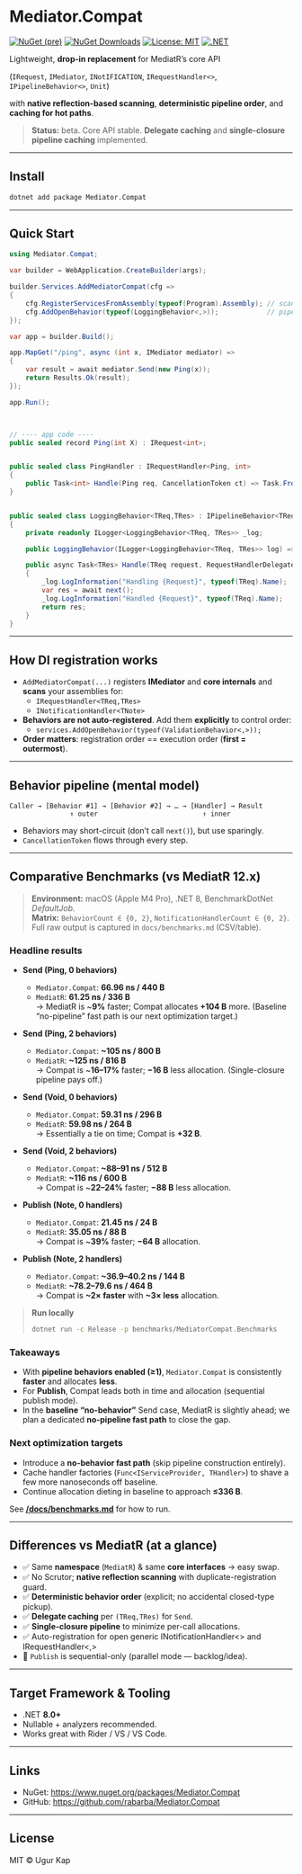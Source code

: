 # Mediator.Compat

[![NuGet (pre)](https://img.shields.io/nuget/vpre/Mediator.Compat.svg?logo=nuget)](https://www.nuget.org/packages/Mediator.Compat)
[![NuGet Downloads](https://img.shields.io/nuget/dt/Mediator.Compat.svg?logo=nuget)](https://www.nuget.org/packages/Mediator.Compat)
[![License: MIT](https://img.shields.io/badge/License-MIT-blue.svg)](LICENSE)
[![.NET](https://img.shields.io/badge/.NET-8.0%2B-512BD4?logo=.net)](#target-framework--tooling)

Lightweight, **drop-in replacement** for MediatR’s core API  

(`IRequest`, `IMediator`, `INotIFICATION`, `IRequestHandler<>`, `IPipelineBehavior<>`, `Unit`)  

with **native reflection-based scanning**, **deterministic pipeline order**, and **caching for hot paths**.

> **Status:** beta. Core API stable. **Delegate caching** and **single-closure pipeline caching** implemented.

---

## Install

```bash
dotnet add package Mediator.Compat
```
---

## Quick Start

```csharp
using Mediator.Compat;

var builder = WebApplication.CreateBuilder(args);

builder.Services.AddMediatorCompat(cfg =>
{
    cfg.RegisterServicesFromAssembly(typeof(Program).Assembly); // scan handlers/notifications
    cfg.AddOpenBehavior(typeof(LoggingBehavior<,>));            // pipeline (outer → inner)
});

var app = builder.Build();

app.MapGet("/ping", async (int x, IMediator mediator) =>
{
    var result = await mediator.Send(new Ping(x));
    return Results.Ok(result);
});

app.Run();



// ---- app code ----
public sealed record Ping(int X) : IRequest<int>;


public sealed class PingHandler : IRequestHandler<Ping, int>
{
    public Task<int> Handle(Ping req, CancellationToken ct) => Task.FromResult(req.X + 1);
}


public sealed class LoggingBehavior<TReq,TRes> : IPipelineBehavior<TReq,TRes> where TReq : IRequest<TRes>
{
    private readonly ILogger<LoggingBehavior<TReq, TRes>> _log;

    public LoggingBehavior(ILogger<LoggingBehavior<TReq, TRes>> log) => _log = log;

    public async Task<TRes> Handle(TReq request, RequestHandlerDelegate<TRes> next, CancellationToken ct)
    {
        _log.LogInformation("Handling {Request}", typeof(TReq).Name);
        var res = await next();
        _log.LogInformation("Handled {Request}", typeof(TReq).Name);
        return res;
    }
}
```

---

## How DI registration works

- `AddMediatorCompat(...)` registers **IMediator** and **core internals** and **scans** your assemblies for:
  - `IRequestHandler<TReq,TRes>`
  - `INotificationHandler<TNote>`
- **Behaviors are not auto-registered**. Add them **explicitly** to control order:
  - `services.AddOpenBehavior(typeof(ValidationBehavior<,>));`
- **Order matters**: registration order == execution order (**first = outermost**).

---

## Behavior pipeline (mental model)

```
Caller → [Behavior #1] → [Behavior #2] → … → [Handler] → Result
               ↑ outer                          ↑ inner
```

- Behaviors may short-circuit (don’t call `next()`), but use sparingly.
- `CancellationToken` flows through every step.

---

## Comparative Benchmarks (vs MediatR 12.x)

> **Environment:** macOS (Apple M4 Pro), .NET 8, BenchmarkDotNet *DefaultJob*.  
> **Matrix:** `BehaviorCount ∈ {0, 2}`, `NotificationHandlerCount ∈ {0, 2}`.  
> Full raw output is captured in `docs/benchmarks.md` (CSV/table).

### Headline results

- **Send (Ping, 0 behaviors)**  
  - `Mediator.Compat`: **66.96 ns / 440 B**  
  - `MediatR`: **61.25 ns / 336 B**  
  → MediatR is ~**9%** faster; Compat allocates **+104 B** more. (Baseline “no-pipeline” fast path is our next optimization target.)

- **Send (Ping, 2 behaviors)**  
  - `Mediator.Compat`: **~105 ns / 800 B**  
  - `MediatR`: **~125 ns / 816 B**  
  → Compat is ~**16–17%** faster; **−16 B** less allocation. (Single-closure pipeline pays off.)

- **Send (Void, 0 behaviors)**  
  - `Mediator.Compat`: **59.31 ns / 296 B**  
  - `MediatR`: **59.98 ns / 264 B**  
  → Essentially a tie on time; Compat is **+32 B**.

- **Send (Void, 2 behaviors)**  
  - `Mediator.Compat`: **~88–91 ns / 512 B**  
  - `MediatR`: **~116 ns / 600 B**  
  → Compat is ~**22–24%** faster; **−88 B** less allocation.

- **Publish (Note, 0 handlers)**  
  - `Mediator.Compat`: **21.45 ns / 24 B**  
  - `MediatR`: **35.05 ns / 88 B**  
  → Compat is ~**39%** faster; **−64 B** allocation.

- **Publish (Note, 2 handlers)**  
  - `Mediator.Compat`: **~36.9–40.2 ns / 144 B**  
  - `MediatR`: **~78.2–79.6 ns / 464 B**  
  → Compat is **~2× faster** with **~3× less** allocation.

> **Run locally**
>
> ```bash
> dotnet run -c Release -p benchmarks/MediatorCompat.Benchmarks
> ```

### Takeaways

- With **pipeline behaviors enabled (≥1)**, `Mediator.Compat` is consistently **faster** and allocates **less**.  
- For **Publish**, Compat leads both in time and allocation (sequential publish mode).  
- In the **baseline “no-behavior”** Send case, MediatR is slightly ahead; we plan a dedicated **no-pipeline fast path** to close the gap.

### Next optimization targets

- Introduce a **no-behavior fast path** (skip pipeline construction entirely).  
- Cache handler factories (`Func<IServiceProvider, THandler>`) to shave a few more nanoseconds off baseline.  
- Continue allocation dieting in baseline to approach **≤336 B**.

See **[/docs/benchmarks.md](https://github.com/rabarba/Mediator.Compat/blob/main/docs/benchmarks.md)** for how to run.

---

## Differences vs MediatR (at a glance)

- ✅ Same **namespace** (`MediatR`) & same **core interfaces** → easy swap.
- ✅ No Scrutor; **native reflection scanning** with duplicate-registration guard.
- ✅ **Deterministic behavior order** (explicit; no accidental closed-type pickup).
- ✅ **Delegate caching** per `(TReq,TRes)` for `Send`.
- ✅ **Single-closure pipeline** to minimize per-call allocations.
- ✅ Auto-registration for open generic INotificationHandler<> and IRequestHandler<,>
- 🚧 `Publish` is sequential-only (parallel mode — backlog/idea).

---

## Target Framework & Tooling

- .NET **8.0+**
- Nullable + analyzers recommended.
- Works great with Rider / VS / VS Code.

---

## Links

- NuGet: https://www.nuget.org/packages/Mediator.Compat  
- GitHub: https://github.com/rabarba/Mediator.Compat

---

## License

MIT © Ugur Kap
